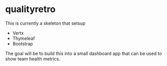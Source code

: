 # qualityretro
This is currently a skeleton that setsup
* Vertx
* Thymeleaf
* Bootstrap

The goal will be to build this into a small dashboard app that can be used to show team health metrics. 
